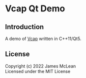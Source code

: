 # Vcap Qt Demo

## Introduction
A demo of [Vcap](https://github.com/empyreanx/vcap) written in C++11/Qt5.

## License
Copyright (c) 2022 James McLean <br>
Licensed under the MIT License
